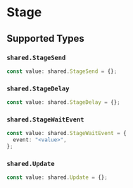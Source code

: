 # Stage


## Supported Types

### `shared.StageSend`

```typescript
const value: shared.StageSend = {};
```

### `shared.StageDelay`

```typescript
const value: shared.StageDelay = {};
```

### `shared.StageWaitEvent`

```typescript
const value: shared.StageWaitEvent = {
  event: "<value>",
};
```

### `shared.Update`

```typescript
const value: shared.Update = {};
```

